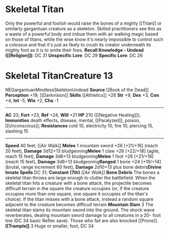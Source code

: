 ﻿---
ac: '33'
alignment: NE
all_resistance: null
burrow_speed: null
charisma: '-1'
climb_speed: null
constitution: '+4'
creature_ability:
- Bone Debris
- Mountain Slam
- Trample
creature_family: '[[DATABASE/monsterfamily/Skeleton|Skeleton]]'
description: 'Only the powerful and foolish would raise the bones of a mighty [[DATABASE/monsterfamily/Titan|titan]]
  or similarly gargantuan creature as a skeleton. Skilled practitioners see this as
  a waste of a powerful body and imbue them with air walking magic based on those
  of titans, while the wise know it''s nearly impossible to control such a colossus
  and that it''s just as likely to crush its creator underneath its mighty foot as
  it is to smite their foes.<br/><br/><b><u>Recall Knowledge - Undead</u> ( [[DATABASE/skill/Religion|Religion]]
  )</b>: DC 31<br/><b><u>Unspecific Lore</u></b>: DC 29<br/><b><u>Specific Lore</u></b>:
  DC 26'
dexterity: '+3'
element: null
fly_speed: null
fortitude: '+23'
hardness: null
hp: 210 ( negative healing )
id: '1904'
immunity:
- '[[DATABASE/trait/Death|death]] effects'
- '[[DATABASE/trait/Disease|disease]]'
- '[[DATABASE/trait/Mental|mental]]'
- '[[DATABASE/condition/Paralyzed|paralyzed]]'
- '[[DATABASE/trait/Poison|poison]]'
- '[[DATABASE/condition/Unconscious|unconscious]]'
intelligence: '-5'
land_speed: '40'
language: null
level: '13'
max_speed: '40'
name: Skeletal Titan
perception: '+19'
rarity: Common
reflex: '+24'
resistance:
- '[[DATABASE/trait/Cold|cold]] 10'
- '[[DATABASE/trait/Electricity|electricity]] 10'
- '[[DATABASE/trait/Fire|fire]] 10'
- piercing 15
- slashing 15
rus_type_level: null
school: null
sense:
- '[[DATABASE/monsterability/Darkvision|darkvision]]'
size: Gargantuan
skill:
- '[[DATABASE/skill/Athletics|Athletics]] +28'
source: '[[DATABASE/source/Book of the Dead|Book of the Dead]]'
speed:
- 40 feet; [[DATABASE/spell/Air Walk|air walk]]
spell:
- '[[DATABASE/spell/Air Walk|Air Walk]]'
strength: '+9'
strength_req: '9'
strongest_save:
- Reflex
swim_speed: null
trait:
- '[[DATABASE/trait/Mindless|Mindless]]'
- '[[DATABASE/trait/Skeleton|Skeleton]]'
- '[[DATABASE/trait/Undead|Undead]]'
type: Creature
vision: Darkvision
weakest_save:
- Will
weakness: null
will: '+21'
wisdom: '+2'

---
# Skeletal Titan

Only the powerful and foolish would raise the bones of a mighty [[Titan]] or similarly gargantuan creature as a skeleton. Skilled practitioners see this as a waste of a powerful body and imbue them with air walking magic based on those of titans, while the wise know it's nearly impossible to control such a colossus and that it's just as likely to crush its creator underneath its mighty foot as it is to smite their foes.
**Recall Knowledge - Undead ([[Religion]])**: DC 31
**Unspecific Lore**: DC 29
**Specific Lore**: DC 26

# Skeletal Titan<span class="item-type">Creature 13</span>

<span class="trait-alignment item-trait">NE</span><span class="trait-size item-trait">Gargantuan</span><span class="item-trait">Mindless</span><span class="item-trait">Skeleton</span><span class="item-trait">Undead</span>
**Source** [[Book of the Dead]]
**Perception** +19; [[Darkvision]]
**Skills** [[Athletics]] +28
**Str** +9, **Dex** +3, **Con** +4, **Int** -5, **Wis** +2, **Cha** -1

---
**AC** 33; **Fort** +23, **Ref** +24, **Will** +21
**HP** 210 ([[Negative Healing]]); **Immunities** death effects, disease, mental, [[Paralyzed]], poison, [[Unconscious]]; **Resistances** cold 10, electricity 10, fire 10, piercing 15, slashing 15

---
**Speed** 40 feet; [[Air Walk]]
<span class="in-box-ability">**Melee** <span class="action-icon">1</span> mountain sword +26 [+21/+16] (reach 20 feet), **Damage** 3d12+13 bludgeoning</span><span class="in-box-ability">**Melee** <span class="action-icon">1</span> claw +26 [+22/+18] (agile, reach 15 feet), **Damage** 3d8+13 bludgeoning</span><span class="in-box-ability">**Melee** <span class="action-icon">1</span> foot +26 [+21/+16] (reach 15 feet), **Damage** 3d8+13 bludgeoning</span><span class="in-box-ability">**Ranged** <span class="action-icon">1</span> bone +24 [+19/+14] (brutal, range increment 60 feet), **Damage** 2d10+13 plus bone debris</span>**Divine Innate Spells** DC 31; **Constant** **(7th)** _[[Air Walk]]_
<span class="in-box-ability">**Bone Debris** The bones a skeletal titan throws are large enough to clutter the battlefield. When the skeletal titan hits a creature with a bone attack, the projectile becomes difficult terrain in the square the creature occupies (or, if the creature occupies more than one square, one square it occupies of the titan's choice). If the titan misses with a bone attack, instead a random square adjacent to the creature becomes difficult terrain.</span><span class="in-box-ability">**Mountain Slam** <span class="action-icon">3</span> The skeletal titan slams its mountain sword into the ground. The shock wave reverberates, dealing mountain sword damage to all creatures in a 20- foot line (DC 34 basic Reflex save). Those who fail are also knocked [[Prone]].</span><span class="in-box-ability">**[[Trample]]** <span class="action-icon">3</span> Huge or smaller, foot, DC 34</span>